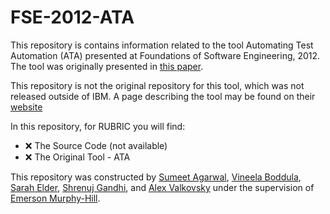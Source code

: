# FSE-2012-ATA


This repository is contains information related to the tool Automating Test Automation (ATA) presented at Foundations of Software Engineering, 2012. The tool was originally presented in [this paper](http://dl.acm.org/citation.cfm?doid=2393596.2393643).

This repository is not the original repository for this tool, which was not released outside of IBM. A page describing the tool may be found on their [website](http://researcher.watson.ibm.com/researcher/view_group.php?id=3613)

In this repository, for RUBRIC you will find:
* :x: The Source Code (not available)
* :x: The Original Tool - ATA

This repository was constructed by [Sumeet Agarwal](https://github.com/sumeet29), [Vineela Boddula](https://github.com/boddulavineela), [Sarah Elder](https://github.com/seelder),  [Shrenuj Gandhi](https://github.com/shrenujgandhi), and [Alex Valkovsky](https://github.com/avalkovsky) under the supervision of [Emerson Murphy-Hill](https://github.com/CaptainEmerson).
